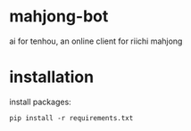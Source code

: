 # mahjong-bot
ai for tenhou, an online client for riichi mahjong

# installation
install packages:
```
pip install -r requirements.txt
```

